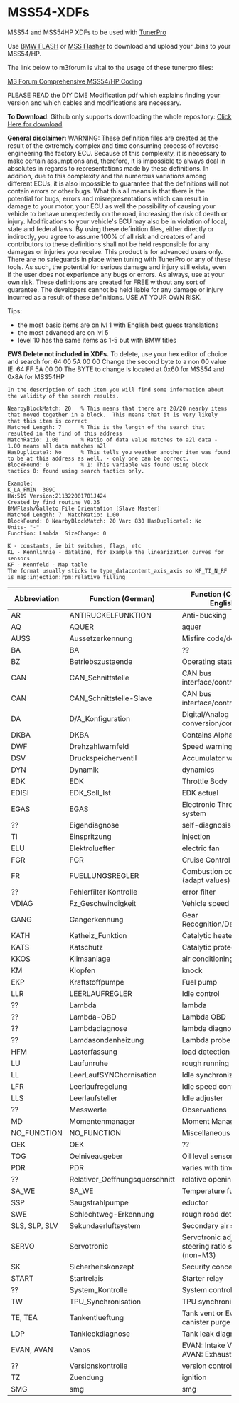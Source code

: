 # MSS54-XDFs
MSS54 and MSS54HP XDFs to be used with [TunerPro](http://www.tunerpro.net/)

Use [BMW FLASH](http://bimmersoftware.com/bmwflash) or [MSS Flasher](http://www.msstuning.com/mssflasher.html) to download and upload your .bins to your MSS54/HP.

The link below to m3forum is vital to the usage of these tunerpro files:

[M3 Forum Comprehensive MSS54/HP Coding](http://www.m3forum.net/m3forum/forumdisplay.php?f=109)

PLEASE READ the DIY DME Modification.pdf which explains finding your version and which cables and modifications are necessary.

**To Download**: Github only supports downloading the whole repository:
[Click Here for download](https://github.com/saildot4k/MSS54-XDFs/archive/master.zip)

**General disclaimer:**
WARNING: These definition files are created as the result of the extremely complex and time consuming process of reverse-engineering the factory ECU. Because of this complexity, it is necessary to make certain assumptions and, therefore, it is impossible to always deal in absolutes in regards to representations made by these definitions. In addition, due to this complexity and the numerous variations among different ECUs, it is also impossible to guarantee that the definitions will not contain errors or other bugs. What this all means is that there is the potential for bugs, errors and misrepresentations which can result in damage to your motor, your ECU as well the possibility of causing your vehicle to behave unexpectedly on the road, increasing the risk of death or injury. Modifications to your vehicle's ECU may also be in violation of local, state and federal laws. By using these definition files, either directly or indirectly, you agree to assume 100% of all risk and creators of and contributors to these definitions shall not be held responsible for any damages or injuries you receive. This product is for advanced users only. There are no safeguards in place when tuning with TunerPro or any of these tools. As such, the potential for serious damage and injury still exists, even if the user does not experience any bugs or errors. As always, use at your own risk.  These definitions are created for FREE without any sort of guarantee. The developers cannot be held liable for any damage or injury incurred as a result of these definitions. USE AT YOUR OWN RISK.

 Tips:

 - the most basic items are on lvl 1 with English best guess translations
 - the most advanced are on lvl 5
 - level 10 has the same items as 1-5 but with BMW titles
 
**EWS Delete not included in XDFs.**
To delete, use your hex editor of choice and search for: 64 00 5A 00 00
Change the second byte to a non 00 value IE:             64 FF 5A 00 00
The BYTE to change is located at 0x60 for MSS54 and 0x8A for MSS54HP

```  
In the description of each item you will find some information about the validity of the search results.

NearbyBlockMatch: 20   % This means that there are 20/20 nearby items that moved together in a block.  This means that it is very likely that this item is correct
Matched Length: 7      % This is the length of the search that resulted in the find of this address
MatchRatio: 1.00       % Ratio of data value matches to a2l data - 1.00 means all data matches a2l
HasDuplicate?: No      % This tells you weather another item was found to be at this address as well. - only one can be correct.
BlockFound: 0          % 1: This variable was found using block tactics 0: found using search tactics only.

Example:
K_LA_FMIN  309C
HW:519 Version:211322001701J424
Created by find routine V0.35
BMWFlash/Galleto File Orientation [Slave Master]
Matched Length: 7  MatchRatio: 1.00
BlockFound: 0 NearbyBlockMatch: 20 Var: 830 HasDuplicate?: No
Units- "-"  
Function: Lambda  SizeChange: 0
```

```
K - constants, ie bit switches, flags, etc
KL - Kennlinnie - dataline, for example the linearization curves for sensors
KF - Kennfeld - Map table
The format usually sticks to type_datacontent_axis_axis so KF_TI_N_RF is map:injection:rpm:relative filling
  ```
   
| **Abbreviation** | **Function (German)** | **Function (Common English)** |
| --- | --- | --- |
| AR | ANTIRUCKELFUNKTION | Anti-bucking |
| AQ | AQUER | aquer |
| AUSS | Aussetzerkennung | Misfire code/detection |
| BA | BA | ?? |
| BZ | Betriebszustaende | Operating states |
| CAN | CAN_Schnittstelle | CAN bus interface/control |
| CAN | CAN_Schnittstelle-Slave | CAN bus interface/control slave |
| DA | D/A_Konfiguration | Digital/Analog conversion/configuration |
| DKBA | DKBA | Contains Alpha-N map |
| DWF | Drehzahlwarnfeld | Speed warning field |
| DSV | Druckspeicherventil | Accumulator valve |
| DYN | Dynamik | dynamics |
| EDK | EDK | Throttle Body |
| EDISI | EDK_Soll_Ist | EDK actual |
| EGAS | EGAS | Electronic Throttle system |
| ?? | Eigendiagnose | self-diagnosis |
| TI | Einspritzung | injection |
| ELU | Elektroluefter | electric fan |
| FGR | FGR | Cruise Control |
| FR | FUELLUNGSREGLER | Combustion controller (adapt values) |
| ?? | Fehlerfilter Kontrolle | error filter |
| VDIAG | Fz_Geschwindigkeit | Vehicle speed |
| GANG | Gangerkennung | Gear Recognition/Detection |
| KATH | Katheiz_Funktion | Catalytic heater function |
| KATS | Katschutz | Catalytic protection |
| KKOS | Klimaanlage | air conditioning |
| KM | Klopfen | knock |
| EKP | Kraftstoffpumpe | Fuel pump |
| LLR | LEERLAUFREGLER | Idle control |
| ?? | Lambda | lambda |
| ?? | Lambda-OBD | Lambda OBD |
| ?? | Lambdadiagnose | lambda diagnosis |
| ?? | Lamdasondenheizung | Lambda probe heating |
| HFM | Lasterfassung | load detection |
| LU | Laufunruhe | rough running |
| LL | LeerLaufSYNChornisation | Idle synchronization |
| LFR | Leerlaufregelung | Idle speed control |
| LLS | Leerlaufsteller | Idle adjuster |
| ?? | Messwerte | Observations |
| MD | Momentenmanager | Moment Manager |
| NO_FUNCTION | NO_FUNCTION | Miscellaneous |
| OEK | OEK | ?? |
| TOG | Oelniveaugeber | Oil level sensor/readings |
| PDR | PDR | varies with time (?) |
| ?? | Relativer_Oeffnungsquerschnitt | relative opening cross |
| SA_WE | SA_WE | Temperature functions |
| SSP | Saugstrahlpumpe | eductor |
| SWE | Schlechtweg-Erkennung | rough road detection |
| SLS, SLP, SLV | Sekundaerluftsystem | Secondary air system |
| SERVO | Servotronic | Servotronic adjustable steering ratio system (non-M3) |
| SK | Sicherheitskonzept | Security concept |
| START | Startrelais | Starter relay |
| ?? | System_Kontrolle | System control |
| TW | TPU_Synchronisation | TPU synchronization |
| TE, TEA | Tankentlueftung | Tank vent or Evaporator canister purge control |
| LDP | Tankleckdiagnose | Tank leak diagnosis |
| EVAN, AVAN | Vanos | EVAN: Intake Vanos, AVAN: Exhaust Vanos |
| ?? | Versionskontrolle | version control |
| TZ | Zuendung | ignition |
| SMG | smg | smg |
